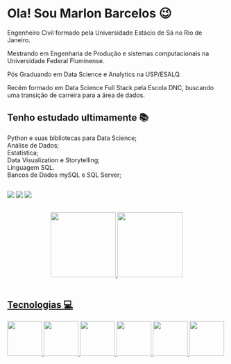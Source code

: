 # Ola! Sou Marlon Barcelos 😉

Engenheiro Civil formado pela Universidade Estácio de Sá no Rio de Janeiro.

Mestrando em Engenharia de Produção e sistemas computacionais na Universidade Federal Fluminense.

Pós Graduando em Data Science e Analytics na USP/ESALQ.

Recém formado em Data Science Full Stack pela Escola DNC, buscando uma transição de carreira para a área de dados.
##

## Tenho estudado ultimamente 📚  
<div>
Python e suas bibliotecas para Data Science;</br>
Análise de Dados;</br>
Estatística;</br>
Data Visualization e  Storytelling;</br>
Linguagem SQL.</br>
Bancos de Dados mySQL e SQL Server;</br>

##

<div>
 <a href="https://www.linkedin.com/in/marbarcelos/" target="_blank"><img src="https://img.shields.io/badge/-LinkedIn-%230077B5?style=for-the-badge&logo=linkedin&logoColor=white" target="_blank"></a> 
 <a href="https://www.instagram.com/m__barcelos/" target="_blank"><img src="https://img.shields.io/badge/-Instagram-%23E4405F?style=for-the-badge&logo=instagram&logoColor=white" target="_blank"></a>
 <a href = "mailto:mazevedobarcelos@gmail.com"><img src="https://img.shields.io/badge/-Gmail-%23333?style=for-the-badge&logo=gmail&logoColor=white" target="_blank"></a> 
</div>

  ##
  <div align="center">
    <a href="https://github.com/Marlonb87">
    <img height="150em" src="https://github-readme-stats.vercel.app/api?username=Marlonb87&show_icons=true&theme=onedark&include_all_commits=true&count_private=true"/>
    <img height="150em" src="https://github-readme-stats.vercel.app/api/top-langs/?username=Marlonb87&layout-compact&langs_count-16&theme=onedark"/>
   </div>
  <div style="display: inline_block"><br>
 
  ##
    
  ## Tecnologias 💻
  <div>
    <img src="https://user-images.githubusercontent.com/92809543/147505634-790c4187-0e0c-42cd-b3b5-b35c77c16347.png" width="80" height=80"/>
    <img src="https://user-images.githubusercontent.com/92809543/147508656-c98f7a17-504e-40f2-b710-c5031c0198fd.png" width="80" height=80"/>
    <img src="https://user-images.githubusercontent.com/92809543/147506898-cf34755f-ee0d-484e-8239-cb1ecb4982e4.png" width="80" height=80"/>
    <img src="https://user-images.githubusercontent.com/92809543/147506330-19e8270b-106b-4232-b599-81f0a93d8d96.png" width="80" height=80"/>
    <img src="https://user-images.githubusercontent.com/92809543/147509370-bfdc9029-5eb9-44ab-a551-d532b6efb0b7.png" width="80" height=80"/>
    <img src="https://user-images.githubusercontent.com/92809543/147509341-54d63b81-cbd2-4d40-aa01-5791f846651b.png" width="80" height=80"/>
  </div>
    
  ##
   
 
  

